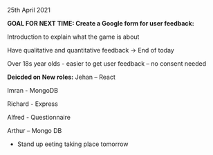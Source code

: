 25th April 2021 


**GOAL FOR NEXT TIME: Create a Google form for user feedback:** 

Introduction to explain what the game is about  

Have qualitative and quantitative feedback -> End of today  

Over 18s year olds  - easier to get user feedback – no consent needed 


**Deicded on New roles:**
Jehan – React  

Imran - MongoDB 

Richard -  Express  

Alfred - Questionnaire  

Arthur – Mongo DB 

 
- Stand up eeting taking place tomorrow  
